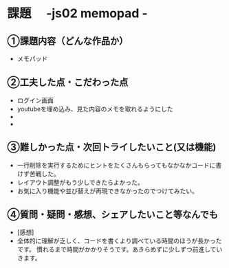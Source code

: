 # 課題　 -js02 memopad -

## ①課題内容（どんな作品か）
- メモパッド

## ②工夫した点・こだわった点
- ログイン画面
- youtubeを埋め込み、見た内容のメモを取れるようにした
- 
- 

## ③難しかった点・次回トライしたいこと(又は機能)
- 一行削除を実行するためにヒントをたくさんもらってもなかなかコードに書けず苦戦した。
- レイアウト調整がもう少しできたらよかった。
- お気に入り機能や並び替えが再現できなかったのでつけてみたい。

## ④質問・疑問・感想、シェアしたいこと等なんでも
- [感想]
- 全体的に理解が乏しく、コードを書くより調べている時間のほうが長かったです。
慣れるまで時間がかかりそうです。あきらめずに少しずつ前進していきます。 
